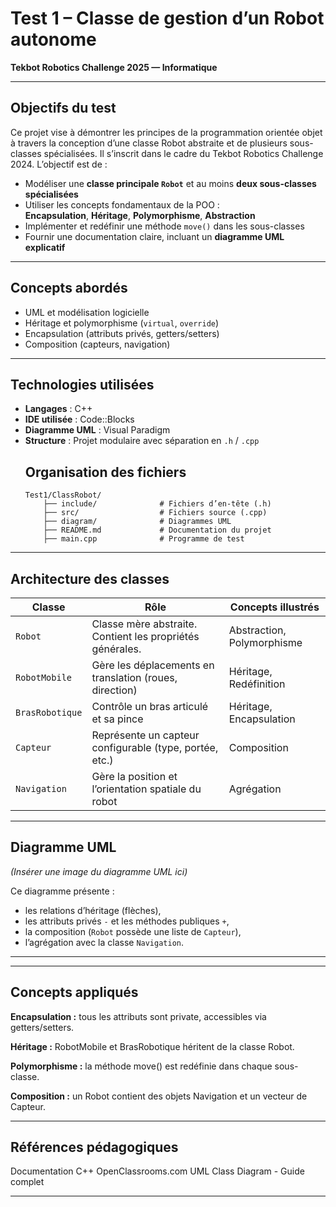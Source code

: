 # Test 1 – Classe de gestion d’un Robot autonome  
**Tekbot Robotics Challenge 2025 — Informatique**

---

## Objectifs du test

Ce projet vise à démontrer les principes de la programmation orientée objet à travers la conception d’une classe Robot abstraite et de plusieurs sous-classes spécialisées. Il s’inscrit dans le cadre du Tekbot Robotics Challenge 2024. L’objectif est de :

- Modéliser une **classe principale `Robot`** et au moins **deux sous-classes spécialisées**
- Utiliser les concepts fondamentaux de la POO :  
   **Encapsulation**, **Héritage**, **Polymorphisme**, **Abstraction**
- Implémenter et redéfinir une méthode `move()` dans les sous-classes
- Fournir une documentation claire, incluant un **diagramme UML explicatif**

---

## Concepts abordés

- UML et modélisation logicielle
- Héritage et polymorphisme (`virtual`, `override`)
- Encapsulation (attributs privés, getters/setters)
- Composition (capteurs, navigation)


---

## Technologies utilisées

- **Langages** : C++  
- **IDE utilisée** : Code::Blocks 
- **Diagramme UML** : Visual Paradigm  
- **Structure** : Projet modulaire avec séparation en `.h` / `.cpp`
     ## Organisation des fichiers
      Test1/ClassRobot/
          ├── include/              # Fichiers d’en-tête (.h)
          ├── src/                  # Fichiers source (.cpp)
          ├── diagram/              # Diagrammes UML 
          ├── README.md             # Documentation du projet
          ├── main.cpp              # Programme de test

---

## Architecture des classes

| Classe           | Rôle                                                   | Concepts illustrés             |
|------------------|---------------------------------------------------------|-------------------------------|
| `Robot`          | Classe mère abstraite. Contient les propriétés générales. | Abstraction, Polymorphisme   |
| `RobotMobile`    | Gère les déplacements en translation (roues, direction) | Héritage, Redéfinition        |
| `BrasRobotique`  | Contrôle un bras articulé et sa pince                   | Héritage, Encapsulation       |
| `Capteur`        | Représente un capteur configurable (type, portée, etc.) | Composition                   |
| `Navigation`     | Gère la position et l’orientation spatiale du robot     | Agrégation                    |

---

## Diagramme UML

_(Insérer une image du diagramme UML ici)_

Ce diagramme présente :
- les relations d’héritage (flèches),
- les attributs privés `-` et les méthodes publiques `+`,
- la composition (`Robot` possède une liste de `Capteur`),
- l’agrégation avec la classe `Navigation`.

---

---
  ## Concepts appliqués
**Encapsulation :** tous les attributs sont private, accessibles via getters/setters.

**Héritage :** RobotMobile et BrasRobotique héritent de la classe Robot.

**Polymorphisme :** la méthode move() est redéfinie dans chaque sous-classe.

**Composition :** un Robot contient des objets Navigation et un vecteur de Capteur.

---

##  Références pédagogiques
Documentation C++
OpenClassrooms.com
UML Class Diagram - Guide complet

---

